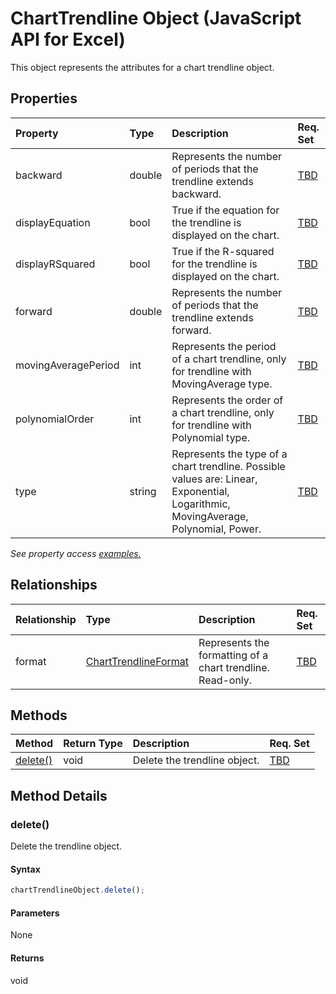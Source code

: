 # ChartTrendline Object (JavaScript API for Excel)

This object represents the attributes for a chart trendline object.

## Properties

| Property	   | Type	|Description| Req. Set|
|:---------------|:--------|:----------|:----|
|backward|double|Represents the number of periods that the trendline extends backward.|[TBD](../requirement-sets/excel-api-requirement-sets.md)|
|displayEquation|bool|True if the equation for the trendline is displayed on the chart.|[TBD](../requirement-sets/excel-api-requirement-sets.md)|
|displayRSquared|bool|True if the R-squared for the trendline is displayed on the chart.|[TBD](../requirement-sets/excel-api-requirement-sets.md)|
|forward|double|Represents the number of periods that the trendline extends forward.|[TBD](../requirement-sets/excel-api-requirement-sets.md)|
|movingAveragePeriod|int|Represents the period of a chart trendline, only for trendline with MovingAverage type.|[TBD](../requirement-sets/excel-api-requirement-sets.md)|
|polynomialOrder|int|Represents the order of a chart trendline, only for trendline with Polynomial type.|[TBD](../requirement-sets/excel-api-requirement-sets.md)|
|type|string|Represents the type of a chart trendline. Possible values are: Linear, Exponential, Logarithmic, MovingAverage, Polynomial, Power.|[TBD](../requirement-sets/excel-api-requirement-sets.md)|

_See property access [examples.](#property-access-examples)_

## Relationships
| Relationship | Type	|Description| Req. Set|
|:---------------|:--------|:----------|:----|
|format|[ChartTrendlineFormat](charttrendlineformat.md)|Represents the formatting of a chart trendline. Read-only.|[TBD](../requirement-sets/excel-api-requirement-sets.md)|

## Methods

| Method		   | Return Type	|Description| Req. Set|
|:---------------|:--------|:----------|:----|
|[delete()](#delete)|void|Delete the trendline object.|[TBD](../requirement-sets/excel-api-requirement-sets.md)|

## Method Details


### delete()
Delete the trendline object.

#### Syntax
```js
chartTrendlineObject.delete();
```

#### Parameters
None

#### Returns
void
